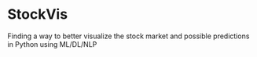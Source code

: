 # StockVis
Finding a way to better visualize the stock market and possible predictions in Python using ML/DL/NLP


